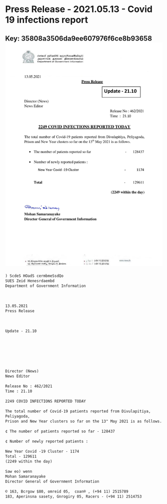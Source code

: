 # Press Release - 2021.05.13 - Covid 19 infections report 
Key: 35808a3506da9ee607976f6ce8b93658 
![img](img/35808a3506da9ee607976f6ce8b93658.jpg)
---
```
) ScdeS HOadS cermbmeSsdQo
SUES Zeid Henesrdaembd
Department of Government Information

 

13.05.2021
Press Release

 

Update - 21.10

 

 

 

Director (News)
News Editor

Release No : 462/2021
Time : 21.10

2249 COVID INFECTIONS REPORTED TODAY

The total number of Covid-19 patients reported from Divulapitiya, Peliyagoda,
Prison and New Year clusters so far on the 13" May 2021 is as follows.

¢ The number of patients reported so far - 128437

¢ Number of newly reported patients :

New Year Covid -19 Cluster - 1174
Total - 129611
(2249 within the day)

Saw eo) wenn
Mohan Samaranayake
Director General of Government Information

© 163, Bcrgow $80, omreid 05,  coan® , (+94 11) 2515789
183, Aperinsna sasety, Gnrogiry 05, Racers - (+94 11) 2514753

```
